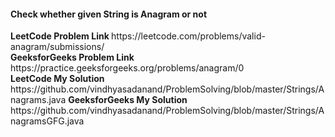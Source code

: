 <h4>Check whether given String is Anagram or not </h4>
<b>LeetCode Problem Link </b> https://leetcode.com/problems/valid-anagram/submissions/ <br>
<b>GeeksforGeeks Problem Link </b> https://practice.geeksforgeeks.org/problems/anagram/0 <br>
<b>LeetCode My Solution </b> https://github.com/vindhyasadanand/ProblemSolving/blob/master/Strings/Anagrams.java
<b>GeeksforGeeks My Solution </b>https://github.com/vindhyasadanand/ProblemSolving/blob/master/Strings/AnagramsGFG.java
